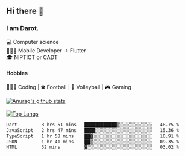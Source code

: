 ## Hi there 👋

### I am Darot.

💻 Computer science <br>
🧑🏻‍💻 Mobile Developer -> Flutter<br>
🎓 NIPTICT or CADT<br>

#### Hobbies 
🧑🏻‍💻 Coding  |  ⚽️ Football | 🏐 Volleyball | 🎮 Gaming<br>

<!-- [![Darot's GitHub stats](https://github-readme-stats.vercel.app/api?username=darot-chen)](https://github.com/darot-chen/github-readme-stats) -->
<!--
**darot-chen/darot-chen** is a ✨ _special_ ✨ repository because its `README.md` (this file) appears on your GitHub profile.

Here are some ideas to get you started:

- 🔭 I’m currently working on ...
- 🌱 I’m currently learning ...
- 👯 I’m looking to collaborate on ...
- 🤔 I’m looking for help with ...
- 💬 Ask me about ...
- 📫 How to reach me: ...
- 😄 Pronouns: ...
- ⚡ Fun fact: ...
-->

[![Anurag's github stats](https://github-readme-stats.vercel.app/api?username=darot-chen&count_private=true&theme=cobalt&show_icons=true)](https://github.com/darot-chen)
</br>
</br>
[![Top Langs](https://github-readme-stats.vercel.app/api/top-langs/?username=darot-chen&layout=compact&theme=cobalt)](https://github.com/darot-chen/)


<!--START_SECTION:waka-->

```txt
Dart         8 hrs 51 mins   ████████████▒░░░░░░░░░░░░   48.75 %
JavaScript   2 hrs 47 mins   ████░░░░░░░░░░░░░░░░░░░░░   15.36 %
TypeScript   1 hr 58 mins    ██▓░░░░░░░░░░░░░░░░░░░░░░   10.91 %
JSON         1 hr 41 mins    ██▒░░░░░░░░░░░░░░░░░░░░░░   09.35 %
HTML         32 mins         ▓░░░░░░░░░░░░░░░░░░░░░░░░   03.02 %
```

<!--END_SECTION:waka-->
